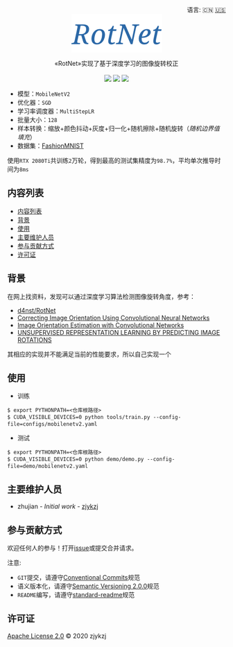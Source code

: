 <div align="right">
  语言:
    🇨🇳
  <a title="英语" href="./README.en.md">🇺🇸</a>
  <!-- <a title="俄语" href="../ru/README.md">🇷🇺</a> -->
</div>

 <div align="center"><a title="" href="https://github.com/ZJCV/RotNet"><img align="center" src="./imgs/RotNet.png"></a></div>

<p align="center">
  «RotNet»实现了基于深度学习的图像旋转校正 
<br>
<br>
  <a href="https://github.com/RichardLitt/standard-readme"><img src="https://img.shields.io/badge/standard--readme-OK-green.svg?style=flat-square"></a>
  <a href="https://conventionalcommits.org"><img src="https://img.shields.io/badge/Conventional%20Commits-1.0.0-yellow.svg"></a>
  <a href="http://commitizen.github.io/cz-cli/"><img src="https://img.shields.io/badge/commitizen-friendly-brightgreen.svg"></a>
</p>

* 模型：`MobileNetV2`
* 优化器：`SGD`
* 学习率调度器：`MultiStepLR`
* 批量大小：`128`
* 样本转换：缩放+颜色抖动+灰度+归一化+随机擦除+随机旋转（*随机边界值填充*）
* 数据集：[FashionMNIST](https://github.com/zalandoresearch/fashion-mnist)

使用`RTX 2080Ti`共训练`2`万轮，得到最高的测试集精度为`98.7%`，平均单次推导时间为`8ms`

## 内容列表

- [内容列表](#内容列表)
- [背景](#背景)
- [使用](#使用)
- [主要维护人员](#主要维护人员)
- [参与贡献方式](#参与贡献方式)
- [许可证](#许可证)

## 背景

在网上找资料，发现可以通过深度学习算法检测图像旋转角度，参考：

* [d4nst/RotNet](https://github.com/d4nst/RotNet)
* [Correcting Image Orientation Using Convolutional Neural Networks](https://d4nst.github.io/2017/01/12/image-orientation/)
* [Image Orientation Estimation with Convolutional Networks](https://lmb.informatik.uni-freiburg.de/Publications/2015/FDB15/image_orientation.pdf)
* [UNSUPERVISED REPRESENTATION LEARNING BY PREDICTING IMAGE ROTATIONS](https://arxiv.org/pdf/1803.07728.pdf)

其相应的实现并不能满足当前的性能要求，所以自己实现一个

## 使用

* 训练

```
$ export PYTHONPATH=<仓库根路径>
$ CUDA_VISIBLE_DEVICES=0 python tools/train.py --config-file=configs/mobilenetv2.yaml
```

* 测试

```
$ export PYTHONPATH=<仓库根路径>
$ CUDA_VISIBLE_DEVICES=0 python demo/demo.py --config-file=demo/mobilenetv2.yaml
```

## 主要维护人员

* zhujian - *Initial work* - [zjykzj](https://github.com/zjykzj)

## 参与贡献方式

欢迎任何人的参与！打开[issue](https://github.com/zjykzj/RotNet/issues)或提交合并请求。

注意:

* `GIT`提交，请遵守[Conventional Commits](https://www.conventionalcommits.org/en/v1.0.0-beta.4/)规范
* 语义版本化，请遵守[Semantic Versioning 2.0.0](https://semver.org)规范
* `README`编写，请遵守[standard-readme](https://github.com/RichardLitt/standard-readme)规范

## 许可证

[Apache License 2.0](LICENSE) © 2020 zjykzj